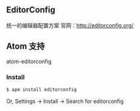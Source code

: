 ## EditorConfig
统一的编辑器配置方案
官网：<http://editorconfig.org/>
## Atom 支持
atom-editorconfig
### Install
```sh
$ apm install editorconfig
```
Or, Settings → Install → Search for editorconfig
